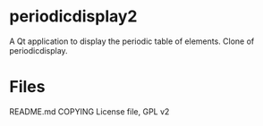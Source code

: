periodicdisplay2
================

A Qt application to display the periodic table of elements. Clone of periodicdisplay.

Files
================
README.md
COPYING     License file, GPL v2